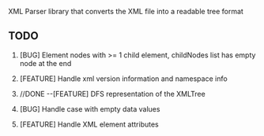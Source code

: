 XML Parser library that converts the XML file into a readable tree format


TODO
----

1. [BUG] Element nodes with >= 1 child element, childNodes list has empty node at the end

2. [FEATURE] Handle xml version information and namespace info

3. //DONE	--[FEATURE] DFS representation of the XMLTree

4. [BUG] Handle case with empty data values

5. [FEATURE] Handle XML element attributes




